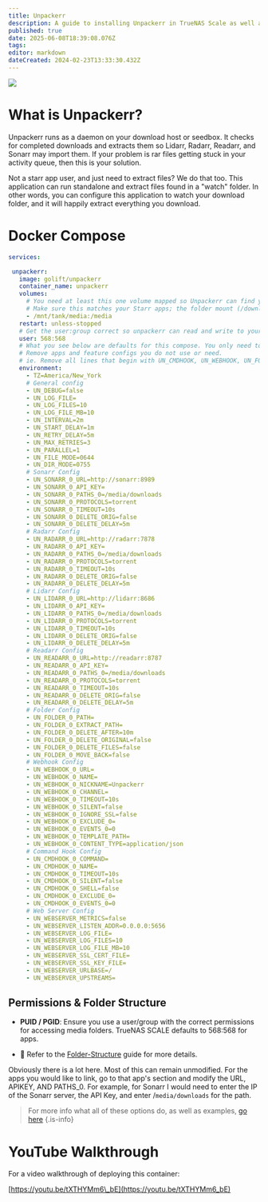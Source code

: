 ```yaml
---
title: Unpackerr
description: A guide to installing Unpackerr in TrueNAS Scale as well as docker via compose
published: true
date: 2025-06-08T18:39:08.076Z
tags: 
editor: markdown
dateCreated: 2024-02-23T13:33:30.432Z
---
```


![](https://wiki.hydrology.cc/unpackerr-logo-text.png)

# What is Unpackerr?

Unpackerr runs as a daemon on your download host or seedbox. It checks for completed downloads and extracts them so Lidarr, Radarr, Readarr, and Sonarr may import them. If your problem is rar files getting stuck in your activity queue, then this is your solution.

Not a starr app user, and just need to extract files? We do that too. This application can run standalone and extract files found in a "watch" folder. In other words, you can configure this application to watch your download folder, and it will happily extract everything you download.

# Docker Compose

```yaml
services:

 unpackerr:
   image: golift/unpackerr
   container_name: unpackerr
   volumes:
     # You need at least this one volume mapped so Unpackerr can find your files to extract.
     # Make sure this matches your Starr apps; the folder mount (/downloads or /data) should be identical.
     - /mnt/tank/media:/media
   restart: unless-stopped
   # Get the user:group correct so unpackerr can read and write to your files.
   user: 568:568
   # What you see below are defaults for this compose. You only need to modify things specific to your environment.
   # Remove apps and feature configs you do not use or need.
   # ie. Remove all lines that begin with UN_CMDHOOK, UN_WEBHOOK, UN_FOLDER, UN_WEBSERVER, and other apps you do not use.
   environment:
     - TZ=America/New_York
     # General config
     - UN_DEBUG=false
     - UN_LOG_FILE=
     - UN_LOG_FILES=10
     - UN_LOG_FILE_MB=10
     - UN_INTERVAL=2m
     - UN_START_DELAY=1m
     - UN_RETRY_DELAY=5m
     - UN_MAX_RETRIES=3
     - UN_PARALLEL=1
     - UN_FILE_MODE=0644
     - UN_DIR_MODE=0755
     # Sonarr Config
     - UN_SONARR_0_URL=http://sonarr:8989
     - UN_SONARR_0_API_KEY=
     - UN_SONARR_0_PATHS_0=/media/downloads
     - UN_SONARR_0_PROTOCOLS=torrent
     - UN_SONARR_0_TIMEOUT=10s
     - UN_SONARR_0_DELETE_ORIG=false
     - UN_SONARR_0_DELETE_DELAY=5m
     # Radarr Config
     - UN_RADARR_0_URL=http://radarr:7878
     - UN_RADARR_0_API_KEY=
     - UN_RADARR_0_PATHS_0=/media/downloads
     - UN_RADARR_0_PROTOCOLS=torrent
     - UN_RADARR_0_TIMEOUT=10s
     - UN_RADARR_0_DELETE_ORIG=false
     - UN_RADARR_0_DELETE_DELAY=5m
     # Lidarr Config
     - UN_LIDARR_0_URL=http://lidarr:8686
     - UN_LIDARR_0_API_KEY=
     - UN_LIDARR_0_PATHS_0=/media/downloads
     - UN_LIDARR_0_PROTOCOLS=torrent
     - UN_LIDARR_0_TIMEOUT=10s
     - UN_LIDARR_0_DELETE_ORIG=false
     - UN_LIDARR_0_DELETE_DELAY=5m
     # Readarr Config
     - UN_READARR_0_URL=http://readarr:8787
     - UN_READARR_0_API_KEY=
     - UN_READARR_0_PATHS_0=/media/downloads
     - UN_READARR_0_PROTOCOLS=torrent
     - UN_READARR_0_TIMEOUT=10s
     - UN_READARR_0_DELETE_ORIG=false
     - UN_READARR_0_DELETE_DELAY=5m
     # Folder Config
     - UN_FOLDER_0_PATH=
     - UN_FOLDER_0_EXTRACT_PATH=
     - UN_FOLDER_0_DELETE_AFTER=10m
     - UN_FOLDER_0_DELETE_ORIGINAL=false
     - UN_FOLDER_0_DELETE_FILES=false
     - UN_FOLDER_0_MOVE_BACK=false
     # Webhook Config
     - UN_WEBHOOK_0_URL=
     - UN_WEBHOOK_0_NAME=
     - UN_WEBHOOK_0_NICKNAME=Unpackerr
     - UN_WEBHOOK_0_CHANNEL=
     - UN_WEBHOOK_0_TIMEOUT=10s
     - UN_WEBHOOK_0_SILENT=false
     - UN_WEBHOOK_0_IGNORE_SSL=false
     - UN_WEBHOOK_0_EXCLUDE_0=
     - UN_WEBHOOK_0_EVENTS_0=0
     - UN_WEBHOOK_0_TEMPLATE_PATH=
     - UN_WEBHOOK_0_CONTENT_TYPE=application/json
     # Command Hook Config
     - UN_CMDHOOK_0_COMMAND=
     - UN_CMDHOOK_0_NAME=
     - UN_CMDHOOK_0_TIMEOUT=10s
     - UN_CMDHOOK_0_SILENT=false
     - UN_CMDHOOK_0_SHELL=false
     - UN_CMDHOOK_0_EXCLUDE_0=
     - UN_CMDHOOK_0_EVENTS_0=0
     # Web Server Config
     - UN_WEBSERVER_METRICS=false
     - UN_WEBSERVER_LISTEN_ADDR=0.0.0.0:5656
     - UN_WEBSERVER_LOG_FILE=
     - UN_WEBSERVER_LOG_FILES=10
     - UN_WEBSERVER_LOG_FILE_MB=10
     - UN_WEBSERVER_SSL_CERT_FILE=
     - UN_WEBSERVER_SSL_KEY_FILE=
     - UN_WEBSERVER_URLBASE=/
     - UN_WEBSERVER_UPSTREAMS=
```

## Permissions & Folder Structure
- **PUID / PGID**: Ensure you use a user/group with the correct permissions for accessing media folders. TrueNAS SCALE defaults to 568:568 for apps.

- 📌 Refer to the [Folder-Structure](/Folder-Structure) guide for more details.

Obviously there is a lot here. Most of this can remain unmodified. For the apps you would like to link, go to that app's section and modify the URL, APIKEY, AND PATHS\_0. For example, for Sonarr I would need to enter the IP of the Sonarr server, the API Key, and enter /`media/downloads` for the path.

> For more info what all of these options do, as well as examples, [go here](https://unpackerr.zip/docs/install/configuration)
{.is-info}


# YouTube Walkthrough

For a video walkthrough of deploying this container:

[https://youtu.be/tXTHYMm6\_bE](https://youtu.be/tXTHYMm6_bE)
